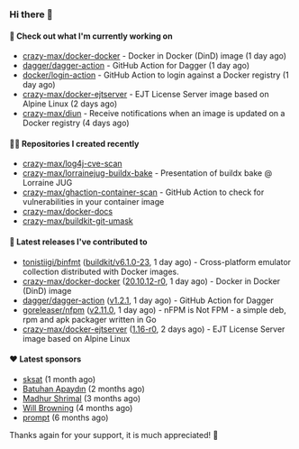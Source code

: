 ### Hi there 👋

#### 👷 Check out what I'm currently working on

- [crazy-max/docker-docker](https://github.com/crazy-max/docker-docker) - Docker in Docker (DinD) image (1 day ago)
- [dagger/dagger-action](https://github.com/dagger/dagger-action) - GitHub Action for Dagger (1 day ago)
- [docker/login-action](https://github.com/docker/login-action) - GitHub Action to login against a Docker registry (1 day ago)
- [crazy-max/docker-ejtserver](https://github.com/crazy-max/docker-ejtserver) - EJT License Server image based on Alpine Linux  (2 days ago)
- [crazy-max/diun](https://github.com/crazy-max/diun) - Receive notifications when an image is updated on a Docker registry (4 days ago)

#### 👨‍💻 Repositories I created recently

- [crazy-max/log4j-cve-scan](https://github.com/crazy-max/log4j-cve-scan)
- [crazy-max/lorrainejug-buildx-bake](https://github.com/crazy-max/lorrainejug-buildx-bake) - Presentation of buildx bake @ Lorraine JUG
- [crazy-max/ghaction-container-scan](https://github.com/crazy-max/ghaction-container-scan) - GitHub Action to check for vulnerabilities in your container image
- [crazy-max/docker-docs](https://github.com/crazy-max/docker-docs)
- [crazy-max/buildkit-git-umask](https://github.com/crazy-max/buildkit-git-umask)

#### 🚀 Latest releases I've contributed to

- [tonistiigi/binfmt](https://github.com/tonistiigi/binfmt) ([buildkit/v6.1.0-23](https://github.com/tonistiigi/binfmt/releases/tag/buildkit%2Fv6.1.0-23), 1 day ago) - Cross-platform emulator collection distributed with Docker images.
- [crazy-max/docker-docker](https://github.com/crazy-max/docker-docker) ([20.10.12-r0](https://github.com/crazy-max/docker-docker/releases/tag/20.10.12-r0), 1 day ago) - Docker in Docker (DinD) image
- [dagger/dagger-action](https://github.com/dagger/dagger-action) ([v1.2.1](https://github.com/dagger/dagger-action/releases/tag/v1.2.1), 1 day ago) - GitHub Action for Dagger
- [goreleaser/nfpm](https://github.com/goreleaser/nfpm) ([v2.11.0](https://github.com/goreleaser/nfpm/releases/tag/v2.11.0), 1 day ago) - nFPM is Not FPM - a simple deb, rpm and apk packager written in Go
- [crazy-max/docker-ejtserver](https://github.com/crazy-max/docker-ejtserver) ([1.16-r0](https://github.com/crazy-max/docker-ejtserver/releases/tag/1.16-r0), 2 days ago) - EJT License Server image based on Alpine Linux 

#### ❤️ Latest sponsors
- [sksat](https://github.com/sksat) (1 month ago)
- [Batuhan Apaydın](https://github.com/developer-guy) (2 months ago)
- [Madhur Shrimal](https://github.com/shrimalmadhur) (3 months ago)
- [Will Browning](https://github.com/willbrowningme) (4 months ago)
- [prompt](https://github.com/pr-mpt) (6 months ago)

Thanks again for your support, it is much appreciated! 🙏
